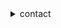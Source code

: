 <details>
    


<summary>contact</summary>
    
   
    enqueue@sahhar.io
    
<details>


<summary></summary>

        a list of sites I've found to be interesting at some point in time


            https://neuromancer.sk/std/

            https://tools.ietf.org/id/draft-ietf-lwig-curve-representations-09.html
            
            https://datatracker.ietf.org/doc/html/rfc5639
    
            https://sites.google.com/site/fullycapable/Home/thesendmailcapabilitiesissue
   
            https://catonmat.net/set-operations-in-unix-shell
    
            https://datatracker.ietf.org/doc/active/
    
</details>

<details>
    
<summary>license</summary>

```bash
cat <(curl -s https://raw.githubusercontent.com/ok-john/ok-john/main/LICENSE) > LICENSE
```
</details>

    
    
</details>
    

